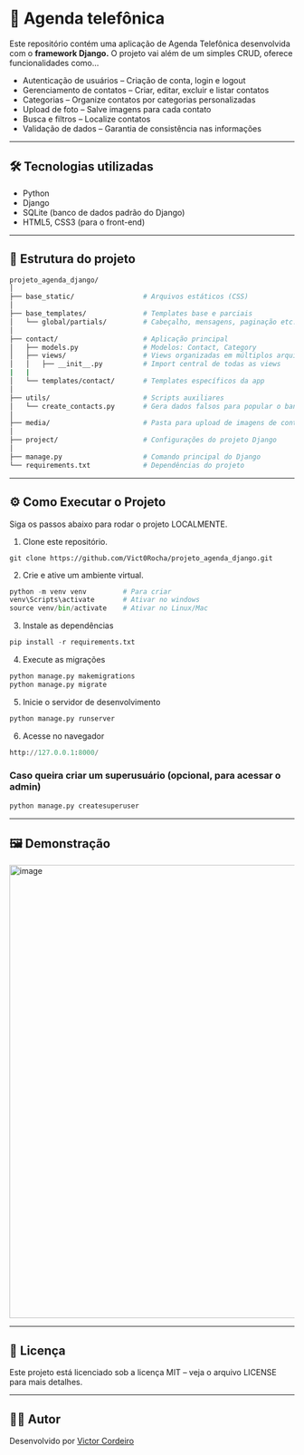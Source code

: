 # 📒 Agenda telefônica

Este repositório contém uma aplicação de Agenda Telefônica desenvolvida com o __framework Django.__
O projeto vai além de um simples CRUD, oferece funcionalidades como...

*  Autenticação de usuários – Criação de conta, login e logout
*  Gerenciamento de contatos – Criar, editar, excluir e listar contatos
*  Categorias – Organize contatos por categorias personalizadas
*  Upload de foto – Salve imagens para cada contato
*  Busca e filtros – Localize contatos
*  Validação de dados – Garantia de consistência nas informações

---

## 🛠️ Tecnologias utilizadas

* Python
* Django
* SQLite (banco de dados padrão do Django)
* HTML5, CSS3 (para o front-end)

---

## 📂 Estrutura do projeto

```bash
projeto_agenda_django/
│
├── base_static/                 # Arquivos estáticos (CSS)
│
├── base_templates/              # Templates base e parciais
│   └── global/partials/         # Cabeçalho, mensagens, paginação etc...
│
├── contact/                     # Aplicação principal
│   ├── models.py                # Modelos: Contact, Category
│   ├── views/                   # Views organizadas em múltiplos arquivos
│   │   ├── __init__.py          # Import central de todas as views
|   |
│   └── templates/contact/       # Templates específicos da app
│
├── utils/                       # Scripts auxiliares
│   └── create_contacts.py       # Gera dados falsos para popular o banco
│
├── media/                       # Pasta para upload de imagens de contatos
│
├── project/                     # Configurações do projeto Django
│
├── manage.py                    # Comando principal do Django
└── requirements.txt             # Dependências do projeto
```

---

## ⚙️ Como Executar o Projeto

Siga os passos abaixo para rodar o projeto LOCALMENTE.


1. Clone este repositório. <br/>
```
git clone https://github.com/Vict0Rocha/projeto_agenda_django.git
```

2. Crie e ative um ambiente virtual.
```python
python -m venv venv         # Para criar
venv\Scripts\activate       # Ativar no windows
source venv/bin/activate    # Ativar no Linux/Mac
```

3. Instale as dependências
```python
pip install -r requirements.txt
```

4. Execute as migrações
```python
python manage.py makemigrations
python manage.py migrate
```

5. Inicie o servidor de desenvolvimento
```python
python manage.py runserver
```

6. Acesse no navegador
```python
http://127.0.0.1:8000/
```

### Caso queira criar um superusuário (opcional, para acessar o admin)
```python
python manage.py createsuperuser
```

---

## 🖼️ Demonstração

<img width="1000" height="800" alt="image" src="https://github.com/user-attachments/assets/74bea5ed-a2d3-4cda-932b-30db6f5b38ed" />


---

## 📄 Licença

Este projeto está licenciado sob a licença MIT – veja o arquivo LICENSE
 para mais detalhes.

---

## 👨‍💻 Autor

Desenvolvido por [Victor Cordeiro](https://portfolio-victor-cordeiro.vercel.app/) 
